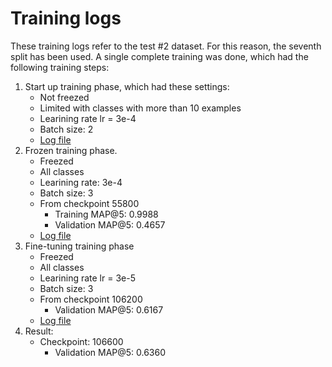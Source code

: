 # Training logs

These training logs refer to the test #2 dataset. For this reason, the seventh split has been used. A single complete training was done, which had the following training steps:

1. Start up training phase, which had these settings:
    - Not freezed
    - Limited with classes with more than 10 examples
    - Learining rate lr = 3e-4
    - Batch size: 2
    - [Log file](./train.1.log)
2. Frozen training phase.
    - Freezed
    - All classes
    - Learining rate: 3e-4
    - Batch size: 3
    - From checkpoint 55800
        - Training MAP@5: 0.9988
        - Validation MAP@5: 0.4657
    - [Log file](./train.1.1.log)
3. Fine-tuning training phase
    - Freezed
    - All classes
    - Learining rate lr = 3e-5
    - Batch size: 3
    - From checkpoint 106200
        - Validation MAP@5: 0.6167
    - [Log file](./train.1.1.1.log)
4. Result:
    - Checkpoint: 106600
        - Validation MAP@5: 0.6360
